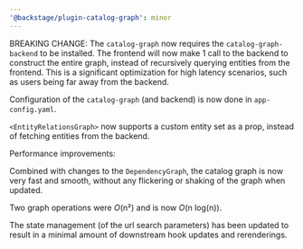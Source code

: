 ```yaml
---
'@backstage/plugin-catalog-graph': minor
---
```


BREAKING CHANGE:
The `catalog-graph` now requires the `catalog-graph-backend` to be installed. The frontend will now make 1 call to the backend to construct the entire graph, instead of recursively querying entities from the frontend. This is a significant optimization for high latency scenarios, such as users being far away from the backend.

Configuration of the `catalog-graph` (and backend) is now done in `app-config.yaml`.

`<EntityRelationsGraph>` now supports a custom entity set as a prop, instead of fetching entities from the backend.

Performance improvements:

Combined with changes to the `DependencyGraph`, the catalog graph is now very fast and smooth, without any flickering or shaking of the graph when updated.

Two graph operations were _O_(n²) and is now _O_(n log(n)).

The state management (of the url search parameters) has been updated to result in a minimal amount of downstream hook updates and rerenderings.
